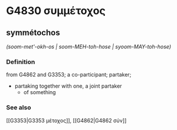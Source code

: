 # G4830 συμμέτοχος

## symmétochos

_(soom-met'-okh-os | soom-MEH-toh-hose | syoom-MAY-toh-hose)_

### Definition

from G4862 and G3353; a co-participant; partaker; 

- partaking together with one, a joint partaker
  - of something

### See also

[[G3353|G3353 μέτοχος]], [[G4862|G4862 σύν]]
